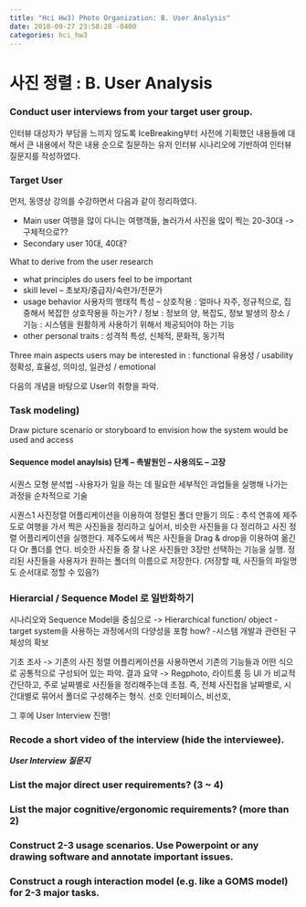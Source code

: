 ```yaml
---
title: "Hci Hw3) Photo Organization: B. User Analysis"
date: 2018-09-27 23:58:28 -0400
categories: hci_hw3
---
```


# 사진 정렬 : B. User Analysis

### Conduct user interviews from your target user group.
인터뷰 대상자가 부담을 느끼지 않도록 IceBreaking부터 사전에 기획했던 내용들에 대해서 큰 내용에서 작은 내용 순으로 질문하는 유저 인터뷰 시나리오에 기반하여 인터뷰 질문지를 작성하였다.
### Target User
먼저, 동영상 강의를 수강하면서 다음과 같이 정리하였다.

* Main user
여행을 많이 다니는 여행객들, 놀러가서 사진을 많이 찍는 20-30대 -> 구체적으로??
* Secondary user
10대, 40대? 

What to derive from the user research 
- what principles do users feel to be important
- skill level – 초보자/중급자/숙련가/전문가 
- usage behavior 사용자의 행태적 특성 – 상호작용 : 얼마나 자주, 정규적으로, 집중해서 복잡한 상호작용을 하는가? / 정보 : 정보의 양, 복잡도, 정보 발생의 장소 / 기능 : 시스템을 원활하게 사용하기 위해서 제공되어야 하는 기능
- other personal traits : 성격적 특성, 신체적, 문화적, 동기적

Three main aspects users may be interested in : functional 유용성 / usability 정확성, 효율성, 의미성, 일관성 / emotional

다음의 개념을 바탕으로 User의 취향을 파악.

### Task modeling)
Draw picture scenario or storyboard to envision how the system would be used and access
#### Sequence model anaylsis) 단계 – 촉발원인 – 사용의도 – 고장
시퀀스 모형 분석법
-사용자가 일을 하는 데 필요한 세부적인 과업들을 실행해 나가는 과정을 순차적으로 기술

시퀀스1
사진정렬 어플리케이션을 이용하여 정렬된 폴더 만들기
의도 : 추석 연휴에 제주도로 여행을 가서 찍은 사진들을 정리하고 싶어서, 비슷한 사진들을 다 정리하고 
사진 정렬 어플리케이션을 실행한다.
제주도에서 찍은 사진들을 Drag & drop을 이용하여 옮긴다 
Or
폴더를 연다. 
비슷한 사진들 중 잘 나온 사진들만 3장만 선택하는 기능을 실행. 
정리된 사진들을 사용자가 원하는 폴더의 이름으로 저장한다.
(저장할 때, 사진들의 파일명도 순서대로 정할 수 있음?)

### Hierarcial / Sequence Model 로 일반화하기
시나리오와 Sequence Model을 중심으로 -> Hierarchical function/ object
-target system을 사용하는 과정에서의 다양성을 포함 how? 
-시스템 개발과 관련된 구체성의 확보

기초 조사 -> 기존의 사진 정렬 어플리케이션을 사용하면서 기존의 기능들과 어떤 식으로 공통적으로 구성되어 있는 파악. 
결과 요약 ->
Regphoto, 라이트룸 등 
UI 가 비교적 간단하고, 주로 날짜별로 사진들을 정리해주는데 초점.
즉, 전체 사진첩을 날짜별로, 시간대별로 묶어서 폴더로 구성해주는 형식.
선호 인터페이스,
비선호,

그 후에 
User Interview 진행!

### Recode a short video of the interview (hide the interviewee). 
***User Interview 질문지***

### List the major direct user requirements? (3 ~ 4) 
### List the major cognitive/ergonomic requirements? (more than 2) 
### Construct 2-3 usage scenarios. Use Powerpoint or any drawing software and annotate important issues. 
### Construct a rough interaction model (e.g. like a GOMS model) for 2-3 major tasks.  
